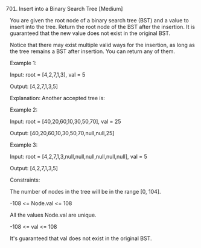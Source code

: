 701. Insert into a Binary Search Tree
[Medium]

You are given the root node of a binary search tree (BST) and a value to insert into the tree. Return the root node of the BST after the insertion. It is guaranteed that the new value does not exist in the original BST.

Notice that there may exist multiple valid ways for the insertion, as long as the tree remains a BST after insertion. You can return any of them.
 
Example 1:

Input: root = [4,2,7,1,3], val = 5

Output: [4,2,7,1,3,5]

Explanation: Another accepted tree is:

Example 2:

Input: root = [40,20,60,10,30,50,70], val = 25

Output: [40,20,60,10,30,50,70,null,null,25]

Example 3:

Input: root = [4,2,7,1,3,null,null,null,null,null,null], val = 5

Output: [4,2,7,1,3,5]
 

Constraints:

The number of nodes in the tree will be in the range [0, 104].

-108 <= Node.val <= 108

All the values Node.val are unique.

-108 <= val <= 108

It's guaranteed that val does not exist in the original BST.
